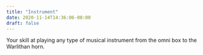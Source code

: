 ```yaml
---
title: "Instrument"
date: 2020-11-14T14:36:06-08:00
draft: false
---
```

Your skill at playing any type of musical instrument from the omni box to the Warlithan horn.
